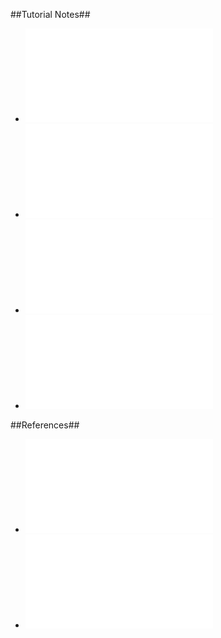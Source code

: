 ##Tutorial Notes##
* ![Offline Tutorial 1 - git](./git.pdf)
* ![Offline Tutorial 2 - basic Java](./conversion_from_cpp_to_java.pdf)
* ![Offline Tutorial 3 - DB](./simpleDBcommand.pdf)
* ![Offline Tutorial 4 - Spring](./spring.pdf)

##References##
* ![Java notes by Dr. Desmond Tsoi](./desmond.pdf)
* ![Official Spring boot references](./spring-boot-reference.pdf)